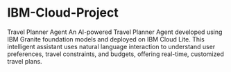 # IBM-Cloud-Project
Travel Planner Agent
An AI-powered Travel Planner Agent developed using IBM Granite foundation models and deployed on IBM Cloud Lite. This intelligent assistant uses natural language interaction to understand user preferences, travel constraints, and budgets, offering real-time, customized travel plans.
